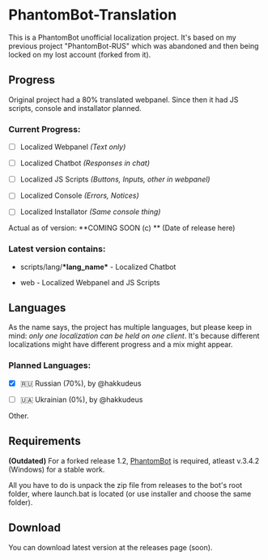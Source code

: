 # PhantomBot-Translation

This is a PhantomBot unofficial localization project. It's based on my previous project "PhantomBot-RUS" which was abandoned and then being locked on my lost account (forked from it).

## Progress

Original project had a 80% translated webpanel. Since then it had JS scripts, console and installator planned.

### Current Progress:

- [ ] Localized Webpanel *(Text only)*

- [ ] Localized Chatbot *(Responses in chat)*

- [ ] Localized JS Scripts *(Buttons, Inputs, other in webpanel)*

- [ ] Localized Console *(Errors, Notices)*

- [ ] Localized Installator *(Same console thing)*

Actual as of version: **COMING SOON (c) ** (Date of release here)

### 	Latest version contains:

- scripts/lang/**\*lang_name\*** - Localized Chatbot

- web - Localized Webpanel and JS Scripts

## Languages

As the name says, the project has multiple languages, but please keep in mind: *only one localization can be held on one client*. It's because different localizations might have different progress and a mix might appear.

### Planned Languages:

- [x] 🇷🇺 Russian (70%), by @hakkudeus

- [ ] 🇺🇦 Ukrainian (0%), by @hakkudeus

Other.

## Requirements

**(Outdated)** For a forked release 1.2, [PhantomBot](https://github.com/PhantomBot/PhantomBot) is required, atleast v.3.4.2 (Windows) for a stable work.

All you have to do is unpack the zip file from releases to the bot's root folder, where launch.bat is located (or use installer and choose the same folder).

## Download

You can download latest version at the releases page (soon).
